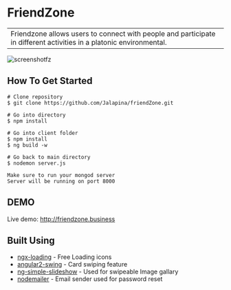 # FriendZone

<table>
<tr>
<td>
Friendzone allows users to connect with people and 
participate in different activities in a platonic environmental.
</table>
</tr>
</td>

![screenshotfz](https://user-images.githubusercontent.com/26069518/53290072-c30a4c00-3764-11e9-9e86-89ba46293f8c.jpg)

## How To Get Started

```
# Clone repository
$ git clone https://github.com/Jalapina/friendZone.git

# Go into directory
$ npm install

# Go into client folder
$ npm install
$ ng build -w

# Go back to main directory 
$ nodemon server.js

Make sure to run your mongod server
Server will be running on port 8000
```
## DEMO

Live demo: http://friendzone.business

## Built Using

- [ngx-loading](https://www.npmjs.com/package/ngx-loading) - Free Loading icons
- [angular2-swing](https://www.npmjs.com/package/angular2-swing) - Card swiping feature
- [ng-simple-slideshow](https://www.npmjs.com/package/angular2-swing) - Used for swipeable Image gallary 
- [nodemailer](https://nodemailer.com/about/) - Email sender used for password reset
